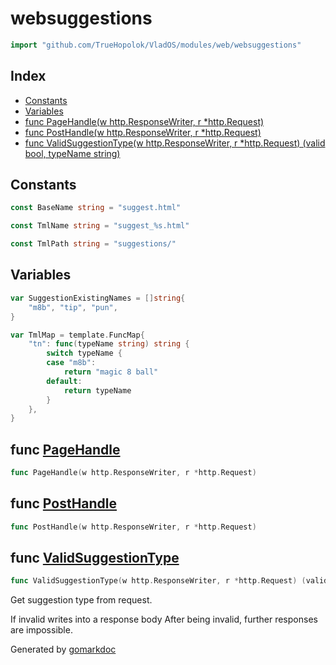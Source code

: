 <!-- Code generated by gomarkdoc. DO NOT EDIT -->

# websuggestions

```go
import "github.com/TrueHopolok/VladOS/modules/web/websuggestions"
```

## Index

- [Constants](<#constants>)
- [Variables](<#variables>)
- [func PageHandle\(w http.ResponseWriter, r \*http.Request\)](<#PageHandle>)
- [func PostHandle\(w http.ResponseWriter, r \*http.Request\)](<#PostHandle>)
- [func ValidSuggestionType\(w http.ResponseWriter, r \*http.Request\) \(valid bool, typeName string\)](<#ValidSuggestionType>)


## Constants

<a name="BaseName"></a>

```go
const BaseName string = "suggest.html"
```

<a name="TmlName"></a>

```go
const TmlName string = "suggest_%s.html"
```

<a name="TmlPath"></a>

```go
const TmlPath string = "suggestions/"
```

## Variables

<a name="SuggestionExistingNames"></a>

```go
var SuggestionExistingNames = []string{
    "m8b", "tip", "pun",
}
```

<a name="TmlMap"></a>

```go
var TmlMap = template.FuncMap{
    "tn": func(typeName string) string {
        switch typeName {
        case "m8b":
            return "magic 8 ball"
        default:
            return typeName
        }
    },
}
```

<a name="PageHandle"></a>
## func [PageHandle](<https://github.com/TrueHopolok/VladOS/blob/main/modules/web/websuggestions/handler.go#L66>)

```go
func PageHandle(w http.ResponseWriter, r *http.Request)
```



<a name="PostHandle"></a>
## func [PostHandle](<https://github.com/TrueHopolok/VladOS/blob/main/modules/web/websuggestions/handler.go#L97>)

```go
func PostHandle(w http.ResponseWriter, r *http.Request)
```



<a name="ValidSuggestionType"></a>
## func [ValidSuggestionType](<https://github.com/TrueHopolok/VladOS/blob/main/modules/web/websuggestions/handler.go#L44>)

```go
func ValidSuggestionType(w http.ResponseWriter, r *http.Request) (valid bool, typeName string)
```

Get suggestion type from request.

If invalid writes into a response body After being invalid, further responses are impossible.

Generated by [gomarkdoc](<https://github.com/princjef/gomarkdoc>)
